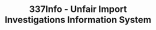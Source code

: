 ---
layout: default
bigquery: https://console.cloud.google.com/bigquery?p=patents-public-data&d=usitc_investigations&page=dataset&project=sheets-management-319211
citation: US International Trade Commission 337Info Unfair Import Investigations Information
  System
contributors: US International Trade Comission
cost: None
description: US International Trade Commission 337Info Unfair Import Investigations
  Information System contains data on investigations done under Section 337. Section
  337 declares the infringement of certain statutory intellectual property rights
  and other forms of unfair competition in import trade to be unlawful practices.
  Most Section 337 investigations involve allegations of patent or registered trademark
  infringement.
documentation: FAQ and tutorial available on the site
last_edit: 04/10/2022, 06:54:10
location: https://pubapps2.usitc.gov/337external/
maintained_by: US International Trade Comission
schema_fields:
- scheduledEndDateEvidHear
- docketNo
- investigationNo
- teoProceedingInvolved
- teoIdIssueDate
- teoReliefGranted
- finalIdOnViolationDue
- ouiiParticipation
- finalIdOnViolationIssue
- currentStatus
- invUnfairAct
- copyrightNumbers
- finalDetNoViolation
- currentActiveALJ
- investigationType
- respondent
- ouiiAttorney
- id
- actualEndDateEvidHear
- complainant
- dateCreated
- gcAttorney
- targetDate
- scheduledStartDateEvidHear
- trademarkNumbers
- patentNumbers
- htsNumbers
- patentNumber
- aljAssigned
- publication_number
- dateOfPublicationFrNotice
- dateComplaintFiled
- markmanHearing
- actualStartDateEvidHear
- issueDateOtherNonFinal
- startDateMarkmanHearing
- cafcAppeals
- title
- finalDetViolation
- investigationTermDate
- endDateMarkmanHearing
- internalRemand
- lastUpdated
- teoIdDueDate
shortname: unfair_import_investigations
tags:
- import
- legal
- trade
timeframe: 2008-2021 (prior to 2008 downloadable as a JSON file)
title: 337Info - Unfair Import Investigations Information System
uuid: 2721f5ec-e599-4890-9265-9706719fc71e
---